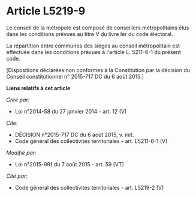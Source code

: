 # Article L5219-9

Le conseil de la métropole est composé de conseillers métropolitains élus dans les conditions prévues au titre V du livre Ier
du code électoral. 

La répartition entre communes des sièges au conseil métropolitain est effectuée dans les conditions prévues à l'article L.
5211-6-1 du présent code. 

[Dispositions déclarées non conformes à la Constitution par la décision du Conseil constitutionnel n° 2015-717 DC du 6 août
2015.]

**Liens relatifs à cet article**

_Créé par_:

  - Loi n°2014-58 du 27 janvier 2014 - art. 12 (V)

_Cite_:

  - DÉCISION n°2015-717 DC du 6 août 2015, v. init.
  - Code général des collectivités territoriales - art. L5211-6-1 (V)

_Modifié par_:

  - Loi n°2015-991 du 7 août 2015 - art. 59 (VT)

_Cité par_:

  - Code général des collectivités territoriales - art. L5219-2 (V)
